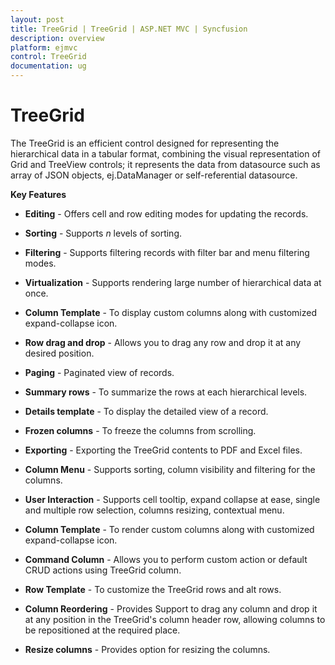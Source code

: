 ```yaml
---
layout: post
title: TreeGrid | TreeGrid | ASP.NET MVC | Syncfusion
description: overview
platform: ejmvc
control: TreeGrid
documentation: ug
---
```


# TreeGrid

The TreeGrid is an efficient control designed for representing the hierarchical data in a tabular format, combining the visual representation of Grid and TreeView controls; it represents the data from datasource such as array of JSON objects, ej.DataManager or self-referential datasource.

**Key Features**

* **Editing** - Offers cell and row editing modes for updating the records.

* **Sorting** - Supports _n_ levels of sorting.

* **Filtering** - Supports filtering records with filter bar and menu filtering modes.

* **Virtualization** - Supports rendering large number of hierarchical data at once. 

* **Column Template** - To display custom columns along with customized expand-collapse icon.

* **Row drag and drop** - Allows you to drag any row and drop it at any desired position.

* **Paging** - Paginated view of records.

* **Summary rows** - To summarize the rows at each hierarchical levels.

* **Details template** - To display the detailed view of a record.

* **Frozen columns** - To freeze the columns from scrolling.

* **Exporting** - Exporting the TreeGrid contents to PDF and Excel files.

* **Column Menu** - Supports sorting, column visibility and filtering for the columns.

* **User Interaction** - Supports cell tooltip, expand collapse at ease, single and multiple row selection, columns resizing, contextual menu.

* **Column Template** - To render custom columns along with customized expand-collapse icon.

* **Command Column** - Allows you to perform custom action or default CRUD actions using TreeGrid column.

* **Row Template** - To customize the TreeGrid rows and alt rows.

* **Column Reordering** - Provides Support to drag any column and drop it at any position in the TreeGrid's column header row, allowing columns to be repositioned at the required place.

* **Resize columns** - Provides option for resizing the columns.